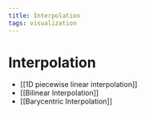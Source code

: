 ```yaml
---
title: Interpolation
tags: visualization
---
```


# Interpolation
- [[1D piecewise linear interpolation]]
- [[Bilinear Interpolation]]
- [[Barycentric Interpolation]]










































































